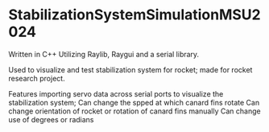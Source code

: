 # StabilizationSystemSimulationMSU2024

Written in C++ Utilizing Raylib, Raygui and a serial library.

Used to visualize and test stabilization system for rocket; made for rocket research project.

Features importing servo data across serial ports to visualize the stabilization system;
Can change the spped at which canard fins rotate
Can change orientation of rocket or rotation of canard fins manually
Can change use of degrees or radians

